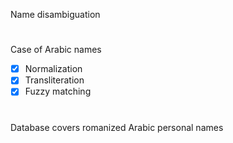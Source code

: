 Name disambiguation 

#

Case of Arabic names

- [x] Normalization
- [x] Transliteration 
- [x] Fuzzy matching

#

Database covers romanized Arabic personal names
